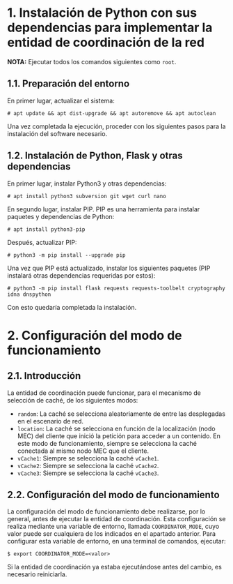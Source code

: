 # 1. Instalación de Python con sus dependencias para implementar la entidad de coordinación de la red

**NOTA:** Ejecutar todos los comandos siguientes como `root`.

## 1.1. Preparación del entorno

En primer lugar, actualizar el sistema:

```
# apt update && apt dist-upgrade && apt autoremove && apt autoclean
```

Una vez completada la ejecución, proceder con los siguientes pasos para la instalación del software necesario.

## 1.2. Instalación de Python, Flask y otras dependencias

En primer lugar, instalar Python3 y otras dependencias:

```
# apt install python3 subversion git wget curl nano
```

En segundo lugar, instalar PIP. PIP es una herramienta para instalar paquetes y dependencias de Python:

```
# apt install python3-pip
```

Después, actualizar PIP:

```
# python3 -m pip install --upgrade pip
```

Una vez que PIP está actualizado, instalar los siguientes paquetes (PIP instalará otras dependencias requeridas por estos):

```
# python3 -m pip install flask requests requests-toolbelt cryptography idna dnspython
```

Con esto quedaría completada la instalación.

# 2. Configuración del modo de funcionamiento

## 2.1. Introducción

La entidad de coordinación puede funcionar, para el mecanismo de selección de caché, de los siguientes modos:

- `random`: La caché se selecciona aleatoriamente de entre las desplegadas en el escenario de red.
- `location`: La caché se selecciona en función de la localización (nodo MEC) del cliente que inició la petición para acceder a un contenido. En este modo de funcionamiento, siempre se selecciona la caché conectada al mismo nodo MEC que el cliente.
- `vCache1`: Siempre se selecciona la caché `vCache1`.
- `vCache2`: Siempre se selecciona la caché `vCache2`.
- `vCache3`: Siempre se selecciona la caché `vCache3`.

## 2.2. Configuración del modo de funcionamiento

La configuración del modo de funcionamiento debe realizarse, por lo general, antes de ejecutar la entidad de coordinación. Esta configuración se realiza mediante una variable de entorno, llamada `COORDINATOR_MODE`, cuyo valor puede ser cualquiera de los indicados en el apartado anterior. Para configurar esta variable de entorno, en una terminal de comandos, ejecutar:

```
$ export COORDINATOR_MODE=<valor>
```

Si la entidad de coordinación ya estaba ejecutándose antes del cambio, es necesario reiniciarla.
